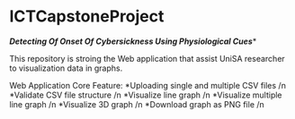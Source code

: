 # ICTCapstoneProject

*****Detecting Of Onset Of Cybersickness Using Physiological Cues******

This repository is stroing the Web application that assist UniSA researcher to visualization data in graphs.

Web Application Core Feature:
 *Uploading single and multiple CSV files /n
 *Validate CSV file structure /n
 *Visualize line graph /n
 *Visualize multiple line graph /n 
 *Visualize 3D graph /n
 *Download graph as PNG file /n
 
